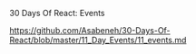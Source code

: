30 Days Of React: Events

https://github.com/Asabeneh/30-Days-Of-React/blob/master/11_Day_Events/11_events.md